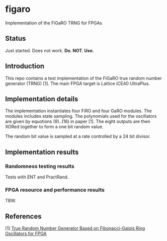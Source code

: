 # figaro
Implementation of the FiGaRO TRNG for FPGAs


## Status
Just started. Does not work. **Do. NOT. Use.**


## Introduction
This repo contains a test implementation of the FiGaRO true random
number generator (TRNG) [1]. The main FPGA target is Lattice iCE40
UltraPlus.


## Implementation details
The implementation instantiates four FiRO and four GaRO modules. The
modules includes state sampling. The polynomials used for the
oscillators are given by equotions (9)..(16) in paper [1]. The eight
outputs are then XORed together to form a one bit random value.

The random bit value is sampled at a rate controlled by a 24 bit
divisor.


## Implementation results
### Randomness testing results
Tests with ENT and PractRand.


### FPGA resource and performance results
TBW.


## References
[1] [True Random Number Generator Based on Fibonacci-Galois
Ring Oscillators for FPGA](https://www.mdpi.com/2076-3417/11/8/3330/pdf)
